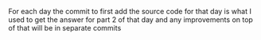 For each day the commit to first add the source code for that day is what I used to get the answer for part 2 of that day and any improvements on top of that will be in separate commits